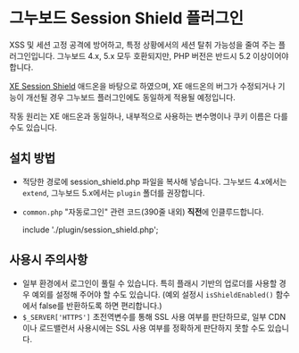 
그누보드 Session Shield 플러그인
================================

XSS 및 세션 고정 공격에 방어하고, 특정 상황에서의 세션 탈취 가능성을 줄여 주는 플러그인입니다.
그누보드 4.x, 5.x 모두 호환되지만, PHP 버전은 반드시 5.2 이상이어야 합니다.

[XE Session Shield](https://github.com/kijin/xe-session-shield) 애드온을 바탕으로 하였으며,
XE 애드온의 버그가 수정되거나 기능이 개선될 경우 그누보드 플러그인에도 동일하게 적용될 예정입니다.

작동 원리는 XE 애드온과 동일하나, 내부적으로 사용하는 변수명이나 쿠키 이름은 다를 수도 있습니다.

설치 방법
---------

  - 적당한 경로에 session_shield.php 파일을 복사해 넣습니다.
    그누보드 4.x에서는 `extend`, 그누보드 5.x에서는 `plugin` 폴더를 권장합니다.
  - `common.php` "자동로그인" 관련 코드(390줄 내외) **직전**에 인클루드합니다.

    include './plugin/session_shield.php';

사용시 주의사항
---------------

  - 일부 환경에서 로그인이 풀릴 수 있습니다.
    특히 플래시 기반의 업로더를 사용할 경우 예외를 설정해 주어야 할 수도 있습니다.
    (예외 설정시 `isShieldEnabled()` 함수에서 false를 반환하도록 하면 편리합니다.)
  - `$_SERVER['HTTPS']` 초전역변수를 통해 SSL 사용 여부를 판단하므로,
    일부 CDN이나 로드밸런서 사용시에는 SSL 사용 여부를 정확하게 판단하지 못할 수도 있습니다.
